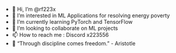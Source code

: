 - 👋 Hi, I’m @rf223x
- 👀 I’m interested in ML Applications for resolving energy poverty
- 🌱 I’m currently learning PyTorch and TensorFlow
- 💞️ I’m looking to collaborate on ML projects
- 📫 How to reach me : Discord x223556
- 🔑 “Through discipline comes freedom.” - Aristotle

<!---
rf223x/rf223x is a ✨ special ✨ repository because its `README.md` (this file) appears on your GitHub profile.
You can click the Preview link to take a look at your changes.
--->

